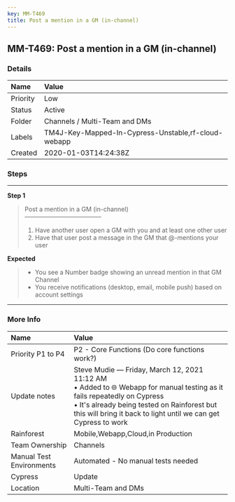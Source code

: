 ```yaml
---
key: MM-T469
title: Post a mention in a GM (in-channel)
---
```


## MM-T469: Post a mention in a GM (in-channel)

### Details

| Name     | Value                                               |
| :------- | :-------------------------------------------------- |
| Priority | Low                                                 |
| Status   | Active                                              |
| Folder   | Channels / Multi-Team and DMs                       |
| Labels   | TM4J-Key-Mapped-In-Cypress-Unstable,rf-cloud-webapp |
| Created  | 2020-01-03T14:24:38Z                                |

### Steps

<hr/>

**Step 1**

> <article>Post a mention in a GM (in-channel)<br>–––––––––––––––––––––––––<ol><li>Have another user open a GM with you and at least one other user</li><li>Have that user post a message in the GM that @-mentions your user</li></ol></article>

**Expected**

> <article><ul><li>You see a Number badge showing an unread mention in that GM Channel</li><li>You receive notifications (desktop, email, mobile push) based on account settings</li></ul></article>

<hr/>

### More Info

| Name                     | Value                                                                                                                                                                                                                                            |
| :----------------------- | :----------------------------------------------------------------------------------------------------------------------------------------------------------------------------------------------------------------------------------------------- |
| Priority P1 to P4        | P2 - Core Functions (Do core functions work?)                                                                                                                                                                                                    |
| Update notes             | Steve Mudie — Friday, March 12, 2021 11:12 AM<br />• Added to 🌐 Webapp for manual testing as it fails repeatedly on Cypress<br />• It's already being tested on Rainforest but this will bring it back to light until we can get Cypress to work |
| Rainforest               | Mobile,Webapp,Cloud,in Production                                                                                                                                                                                                                |
| Team Ownership           | Channels                                                                                                                                                                                                                                         |
| Manual Test Environments | Automated - No manual tests needed                                                                                                                                                                                                               |
| Cypress                  | Update                                                                                                                                                                                                                                           |
| Location                 | Multi-Team and DMs                                                                                                                                                                                                                               |
